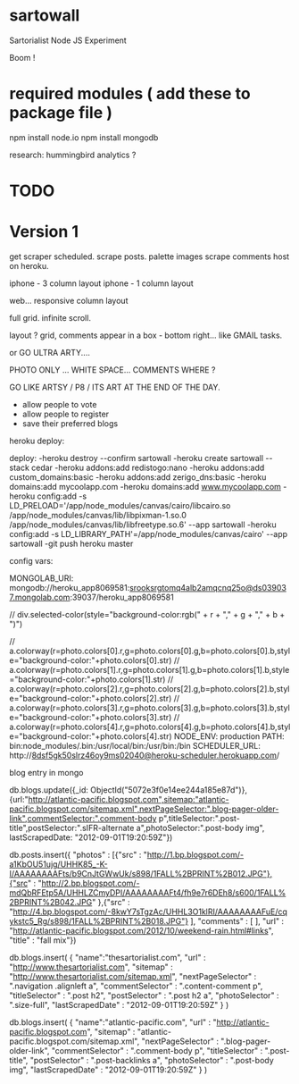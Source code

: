 sartowall
=========

Sartorialist Node JS Experiment


Boom !


required modules ( add these to package file )
=========

npm install node.io
npm install mongodb



research:
hummingbird analytics ? 



TODO
========
Version 1
========

get scraper scheduled.
scrape posts.
palette images
scrape comments
host on heroku.

iphone - 3 column layout
iphone - 1 column layout

web... responsive column layout

full grid.
infinite scroll.

layout ? 
grid, comments appear in a box - bottom right... like GMAIL tasks.

or GO ULTRA ARTY....

PHOTO ONLY ... WHITE SPACE... COMMENTS WHERE ?

GO LIKE ARTSY / P8 / ITS ART AT THE END OF THE DAY.

- allow people to vote
- allow people to register
- save their preferred blogs



heroku deploy:

deploy:
    -heroku destroy --confirm sartowall
    -heroku create sartowall --stack cedar
    -heroku addons:add redistogo:nano
    -heroku addons:add custom_domains:basic
    -heroku addons:add zerigo_dns:basic
    -heroku domains:add mycoolapp.com
    -heroku domains:add www.mycoolapp.com
    -heroku config:add -s LD_PRELOAD='/app/node_modules/canvas/cairo/libcairo.so /app/node_modules/canvas/lib/libpixman-1.so.0 /app/node_modules/canvas/lib/libfreetype.so.6' --app sartowall
    -heroku config:add -s LD_LIBRARY_PATH'=/app/node_modules/canvas/cairo' --app sartowall
    -git push heroku master

config vars:

MONGOLAB_URI:  mongodb://heroku_app8069581:srooksrgtomq4alb2amqcnq25o@ds039037.mongolab.com:39037/heroku_app8069581





//    div.selected-color(style="background-color:rgb(" + r + "," + g + "," + b + ")")

//              a.colorway(r=photo.colors[0].r,g=photo.colors[0].g,b=photo.colors[0].b,style="background-color:"+photo.colors[0].str)
//              a.colorway(r=photo.colors[1].r,g=photo.colors[1].g,b=photo.colors[1].b,style="background-color:"+photo.colors[1].str)
//              a.colorway(r=photo.colors[2].r,g=photo.colors[2].g,b=photo.colors[2].b,style="background-color:"+photo.colors[2].str)
//              a.colorway(r=photo.colors[3].r,g=photo.colors[3].g,b=photo.colors[3].b,style="background-color:"+photo.colors[3].str)
//              a.colorway(r=photo.colors[4].r,g=photo.colors[4].g,b=photo.colors[4].b,style="background-color:"+photo.colors[4].str)
NODE_ENV:      production
PATH:          bin:node_modules/.bin:/usr/local/bin:/usr/bin:/bin
SCHEDULER_URL: http://8dsf5gk50slrz46oy9ms02040@heroku-scheduler.herokuapp.com/



blog entry in mongo

 db.blogs.update({_id: ObjectId("5072e3f0e14ee244a185e87d")},{url:"http://atlantic-pacific.blogspot.com",sitemap:"atlantic-pacific.blogspot.com/sitemap.xml",nextPageSelector:".blog-pager-older-link",commentSelector:".comment-body p",titleSelector:".post-title",postSelector:".sIFR-alternate a",photoSelector:".post-body img", lastScrapedDate: "2012-09-01T19:20:59Z"})


 db.posts.insert({  "photos" : [{"src" : "http://1.bp.blogspot.com/-a1KbOU51ujg/UHHK85_-K-I/AAAAAAAAFts/b9CnJtGWwUk/s898/1FALL%2BPRINT%2B012.JPG"},{"src" : "http://2.bp.blogspot.com/-mdQbRFEtp5A/UHHLZCmyDPI/AAAAAAAAFt4/fh9e7r6DEh8/s600/1FALL%2BPRINT%2B042.JPG" },{"src" : "http://4.bp.blogspot.com/-8kwY7sTgzAc/UHHL3O1klRI/AAAAAAAAFuE/cqykstc5_Rg/s898/1FALL%2BPRINT%2B018.JPG"}  ],  "comments" : [  ],  "url" : "http://atlantic-pacific.blogspot.com/2012/10/weekend-rain.html#links",  "title" : "fall mix"})

db.blogs.insert(  { "name":"thesartorialist.com",   "url" : "http://www.thesartorialist.com",    "sitemap" : "http://www.thesartorialist.com/sitemap.xml",    "nextPageSelector" : ".navigation .alignleft a",    "commentSelector" : ".content-comment p",    "titleSelector" : ".post h2",    "postSelector" : ".post h2 a",    "photoSelector" : ".size-full",    "lastScrapedDate" : "2012-09-01T19:20:59Z"  }  )

db.blogs.insert(    {   "name":"atlantic-pacific.com",   "url" : "http://atlantic-pacific.blogspot.com",    "sitemap" : "atlantic-pacific.blogspot.com/sitemap.xml",    "nextPageSelector" : ".blog-pager-older-link",    "commentSelector" : ".comment-body p",    "titleSelector" : ".post-title",    "postSelector" : ".post-backlinks a",    "photoSelector" : ".post-body img",    "lastScrapedDate" : "2012-09-01T19:20:59Z"  }  )


